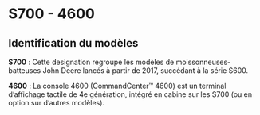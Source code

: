 # S700 - 4600



## Identification du modèles

**S700** : Cette designation regroupe les modèles de moissonneuses-batteuses John Deere lancés à partir de 2017, succédant à la série S600.

**4600** :  La console 4600 (CommandCenter™ 4600) est un terminal d’affichage tactile de 4e génération, intégré en cabine sur les S700 (ou en option sur d’autres modèles).
